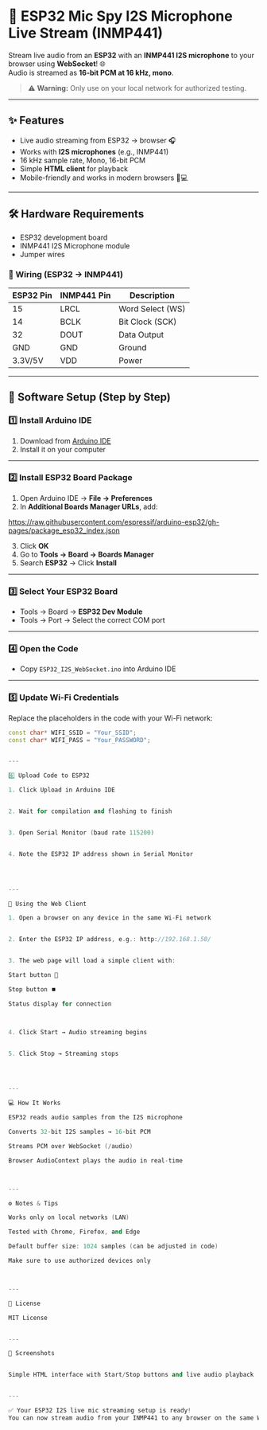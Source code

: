 # 🎤 ESP32 Mic Spy I2S Microphone Live Stream (INMP441)

Stream live audio from an **ESP32** with an **INMP441 I2S microphone** to your browser using **WebSocket**! 🌐  
Audio is streamed as **16-bit PCM at 16 kHz, mono**.

> ⚠️ **Warning:** Only use on your local network for authorized testing.

---

## ✨ Features
- Live audio streaming from ESP32 → browser 🎧  
- Works with **I2S microphones** (e.g., INMP441)  
- 16 kHz sample rate, Mono, 16-bit PCM  
- Simple **HTML client** for playback  
- Mobile-friendly and works in modern browsers 📱💻  

---

## 🛠 Hardware Requirements
- ESP32 development board  
- INMP441 I2S Microphone module  
- Jumper wires  

### 🔌 Wiring (ESP32 → INMP441)
| ESP32 Pin | INMP441 Pin | Description       |
|-----------|------------|-----------------|
| 15        | LRCL       | Word Select (WS) |
| 14        | BCLK       | Bit Clock (SCK)  |
| 32        | DOUT       | Data Output      |
| GND       | GND        | Ground           |
| 3.3V/5V   | VDD        | Power            |

---

## 📡 Software Setup (Step by Step)

### 1️⃣ Install Arduino IDE
1. Download from [Arduino IDE](https://www.arduino.cc/en/software)  
2. Install it on your computer  

---

### 2️⃣ Install ESP32 Board Package
1. Open Arduino IDE → **File → Preferences**  
2. In **Additional Boards Manager URLs**, add:

https://raw.githubusercontent.com/espressif/arduino-esp32/gh-pages/package_esp32_index.json

3. Click **OK**  
4. Go to **Tools → Board → Boards Manager**  
5. Search **ESP32** → Click **Install**  

---

### 3️⃣ Select Your ESP32 Board
- Tools → Board → **ESP32 Dev Module**  
- Tools → Port → Select the correct COM port  

---

### 4️⃣ Open the Code
- Copy `ESP32_I2S_WebSocket.ino` into Arduino IDE  

---

### 5️⃣ Update Wi-Fi Credentials
Replace the placeholders in the code with your Wi-Fi network:

```cpp
const char* WIFI_SSID = "Your_SSID";
const char* WIFI_PASS = "Your_PASSWORD";


---

6️⃣ Upload Code to ESP32

1. Click Upload in Arduino IDE


2. Wait for compilation and flashing to finish


3. Open Serial Monitor (baud rate 115200)


4. Note the ESP32 IP address shown in Serial Monitor




---

🚀 Using the Web Client

1. Open a browser on any device in the same Wi-Fi network


2. Enter the ESP32 IP address, e.g.: http://192.168.1.50/


3. The web page will load a simple client with:

Start button 🎵

Stop button ⏹️

Status display for connection



4. Click Start → Audio streaming begins


5. Click Stop → Streaming stops




---

💻 How It Works

ESP32 reads audio samples from the I2S microphone

Converts 32-bit I2S samples → 16-bit PCM

Streams PCM over WebSocket (/audio)

Browser AudioContext plays the audio in real-time



---

⚙️ Notes & Tips

Works only on local networks (LAN)

Tested with Chrome, Firefox, and Edge

Default buffer size: 1024 samples (can be adjusted in code)

Make sure to use authorized devices only



---

📝 License

MIT License


---

🎨 Screenshots


Simple HTML interface with Start/Stop buttons and live audio playback


---

✅ Your ESP32 I2S live mic streaming setup is ready!
You can now stream audio from your INMP441 to any browser on the same Wi-Fi network.
